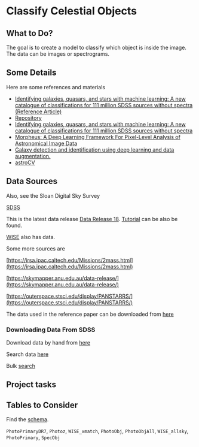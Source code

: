 # Classify Celestial Objects

## What to Do?

The goal is to create a model to classify which object is inside the image. The data can be images or spectrograms.

## Some Details

Here are some references and materials

- [Identifying galaxies, quasars, and stars with machine learning: A new catalogue of classifications for 111 million SDSS sources without spectra (Reference Article)](https://arxiv.org/abs/1909.10963)
- [Repository](https://github.com/informationcake/SDSS-ML)
- [Identifying galaxies, quasars, and stars with machine learning: A new catalogue of classifications for 111 million SDSS sources without spectra](https://www.aanda.org/articles/aa/full_html/2020/07/aa36770-19/aa36770-19.html)
- [Morpheus: A Deep Learning Framework For Pixel-Level Analysis of Astronomical Image Data
  ](https://arxiv.org/abs/1906.11248)
- [Galaxy detection and identification using deep learning and data augmentation.](https://arxiv.org/pdf/1809.01691.pdf)
- [astroCV](https://github.com/astroCV/astroCV)

## Data Sources

Also, see the Sloan Digital Sky Survey

[SDSS](https://classic.sdss.org/)

This is the latest data release [Data Release 18](https://www.sdss4.org/dr18/). [Tutorial](https://www.sdss.org/dr18/tutorials/) can be also be found.

[WISE](https://wise2.ipac.caltech.edu/docs/release/allsky/) also has data.

Some more sources are

[https://irsa.ipac.caltech.edu/Missions/2mass.html](https://irsa.ipac.caltech.edu/Missions/2mass.html)

[https://skymapper.anu.edu.au/data-release/](https://skymapper.anu.edu.au/data-release/)

[https://outerspace.stsci.edu/display/PANSTARRS/](https://outerspace.stsci.edu/display/PANSTARRS/)

The data used in the reference paper can be downloaded from [here](https://zenodo.org/record/3768398#.ZCK-itJByV4)

### Downloading Data From SDSS

Download data by hand from [here](https://data.sdss.org/sas/dr18/)

Search data [here](https://skyserver.sdss.org/dr18/SearchTools)

Bulk [search](https://dr12.sdss.org/bulkFields/runCamcolFields)

## Project tasks

## Tables to Consider

Find the [schema](https://skyserver.sdss.org/dr18/MoreTools/browser).

`PhotoPrimaryDR7`, `Photoz`, `WISE_xmatch`, `PhotoObj`, `PhotoObjAll`, `WISE_allsky`, `PhotoPrimary`, `SpecObj`
